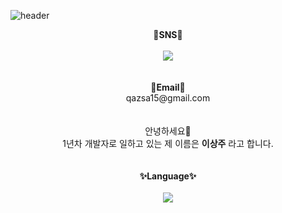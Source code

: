 ![header](https://capsule-render.vercel.app/api?type=venom&color=auto&height=150&section=header&text=Hello&fontSize=50)
<br>

<div align="center">
  <Strong>🌱SNS🌱</Strong><br><br>
  <a href="" target="_blank"><img src="https://img.shields.io/badge/Instagram-E4405F?style=for-the-badge&logo=instagram&logoColor=white"/></a>
  <br><br><br>
  <Strong>💬Email💬</Strong><br>
  qazsa15@gmail.com
</div><br><br>

<div align="center">
  안녕하세요👋<br>
  1년차 개발자로 일하고 있는 제 이름은 <Strong>이상주</Strong> 라고 합니다.
</div><br><br>

<div align="center">
  <Strong>✨Language✨</Strong><br><br>
  <img src="https://img.shields.io/badge/Java-ED8B00?style=for-the-badge&logo=openjdk&logoColor=white"/>
</div>

<!--
**23weeks/23weeks** is a ✨ _special_ ✨ repository because its `README.md` (this file) appears on your GitHub profile.

Here are some ideas to get you started:

- 🔭 I’m currently working on ...
- 🌱 I’m currently learning ...
- 👯 I’m looking to collaborate on ...
- 🤔 I’m looking for help with ...
- 💬 Ask me about ...
- 📫 How to reach me: ...
- 😄 Pronouns: ...
- ⚡ Fun fact: ...
-->
